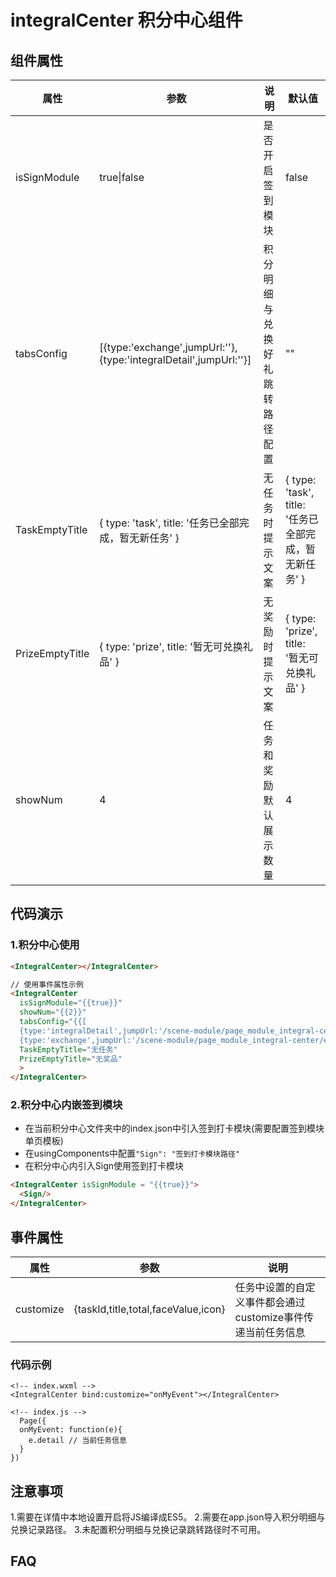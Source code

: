 # integralCenter 积分中心组件

## 组件属性
| 属性      | 参数                                | 说明                                                        | 默认值 |
| --------- | ----------------------------------- | ----------------------------------------------------------- | --------- |
| isSignModule | true\|false |是否开启签到模块 | false |
| tabsConfig | [{type:'exchange',jumpUrl:''},{type:'integralDetail',jumpUrl:''}] |积分明细与兑换好礼跳转路径配置 | "" |
| TaskEmptyTitle | { type: 'task', title: '任务已全部完成，暂无新任务' } |无任务时提示文案 | { type: 'task', title: '任务已全部完成，暂无新任务' } |
| PrizeEmptyTitle | { type: 'prize', title: '暂无可兑换礼品' } |无奖励时提示文案 | { type: 'prize', title: '暂无可兑换礼品' } |
| showNum | 4 |任务和奖励默认展示数量 | 4 |


## 代码演示

### 1.积分中心使用
```html
<IntegralCenter></IntegralCenter>

// 使用事件属性示例
<IntegralCenter 
  isSignModule="{{true}}" 
  showNum="{{2}}" 
  tabsConfig="{{[
  {type:'integralDetail',jumpUrl:'/scene-module/page_module_integral-center/example/integralDetails/index'},
  {type:'exchange',jumpUrl:'/scene-module/page_module_integral-center/example/integralExchange/index'}]}}"
  TaskEmptyTitle="无任务"
  PrizeEmptyTitle="无奖品"
  >
</IntegralCenter>
```

### 2.积分中心内嵌签到模块

- 在当前积分中心文件夹中的index.json中引入签到打卡模块(需要配置签到模块单页模板)
- 在usingComponents中配置`"Sign": "签到打卡模块路径"`
- 在积分中心内引入Sign使用签到打卡模块

```html
<IntegralCenter isSignModule = "{{true}}">
  <Sign/> 
</IntegralCenter>
```



## 事件属性

| 属性      | 参数                                | 说明                                                        |
| --------- | ----------------------------------- | ----------------------------------------------------------- |
| customize | {taskId,title,total,faceValue,icon} | 任务中设置的自定义事件都会通过customize事件传递当前任务信息 |

### 代码示例

```
<!-- index.wxml -->
<IntegralCenter bind:customize="onMyEvent"></IntegralCenter>

<!-- index.js -->
  Page({
  onMyEvent: function(e){
    e.detail // 当前任务信息
  }
})
```



## 注意事项

1.需要在详情中本地设置开启将JS编译成ES5。
2.需要在app.json导入积分明细与兑换记录路径。
3.未配置积分明细与兑换记录跳转路径时不可用。

## FAQ
